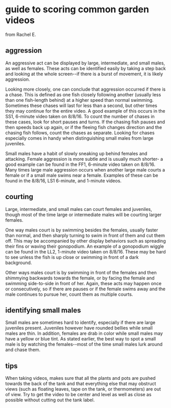 # guide to scoring common garden videos

from Rachel E.


## aggression
An aggressive act can be displayed by large, intermediate, and small males, as well as females. These acts can be identified easily by taking a step back and looking at the whole screen--if there is a burst of movement, it is likely aggression. 

Looking more closely, one can conclude that aggression occurred if there is a chase. This is defined as one fish closely following another (usually less than one fish-length behind) at a higher speed than normal swimming. Sometimes these chases will last for less than a second, but other times they may continue for the entire video. A good example of this occurs in the SS1, 6-minute video taken on 8/8/16. To count the number of chases in these cases, look for short pauses and turns. If the chasing fish pauses and then speeds back up again, or if the fleeing fish changes direction and the chasing fish follows, count the chases as separate. Looking for chases especially comes in handy when distinguishing small males from large juveniles. 

Small males have a habit of slowly sneaking up behind females and attacking. Female aggression is more subtle and is usually much shorter- a good example can be found in the FF1, 6-minute video taken on 8/8/16. Many times large male aggression occurs when another large male courts a female or if a small male swims near a female. Examples of these can be found in the 8/8/16, LS1 6-minute, and 1-minute videos. 


## courting
Large, intermediate, and small males can court females and juveniles, though most of the time large or intermediate males will be courting larger females. 

One way males court is by swimming besides the females, usually faster than normal, and then sharply turning to swim in front of them and cut them off. This may be accompanied by other display behaviors such as spreading their fins or waving their gonopodium. An example of a gonopodium wiggle can be found in the LL2, 1-minute video taken on 8/8/16. These may be hard to see unless the fish is up close or swimming in front of a dark background. 

Other ways males court is by swimming in front of the females and then shimmying backwards towards the female, or by facing the female and swimming side-to-side in front of her. Again, these acts may happen once or consecutively, so if there are pauses or if the female swims away and the male continues to pursue her, count them as multiple courts. 


## identifying small males
Small males are sometimes hard to identify, especially if there are large juveniles present. Juveniles however have rounded bellies while small males are thin. In addition, females are drab in color while small males may have a yellow or blue tint. As stated earlier, the best way to spot a small male is by watching the females--most of the time small males lurk around and chase them. 


## tips
When taking videos, makes sure that all the plants and pots are pushed towards the back of the tank and that everything else that may obstruct views (such as floating leaves, tape on the tank, or thermometers) are out of view. Try to get the video to be center and level as well as close as possible without cutting out the tank label. 
